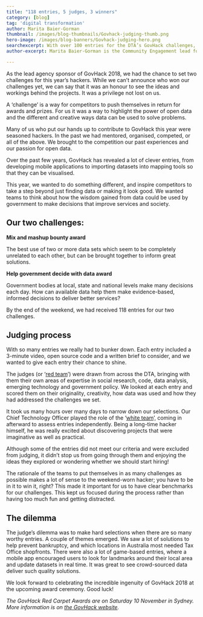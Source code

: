 ```yaml
---
title: "118 entries, 5 judges, 3 winners"
category: [blog]
tag: 'digital transformation'
author: Marita Baier-Gorman
thumbnail: /images/blog-thumbnails/Govhack-judging-thumb.png
hero-image: /images/blog-banners/Govhack-judging-hero.png
searchexcerpt: With over 100 entries for the DTA’s GovHack challenges, how did we decide the winners? Marita Baier-Gorman takes us behind the scenes of the judging process.
author-excerpt: Marita Baier-Gorman is the Community Engagement lead for our Digital Products and Services team. She was also one of our GovHack judges.

---
```

As the lead agency sponsor of GovHack 2018, we had the chance to set two challenges for this year’s hackers. While we can’t announce who won our challenges yet, we can say that it was an honour to see the ideas and workings behind the projects. It was a privilege not lost on us.

A ‘challenge’ is a way for competitors to push themselves in return for awards and prizes. For us it was a way to highlight the power of open data and the different and creative ways data can be used to solve problems.

Many of us who put our hands up to contribute to GovHack this year were seasoned hackers. In the past we had mentored, organised, competed, or all of the above. We brought to the competition our past experiences and our passion for open data.

Over the past few years, GovHack has revealed a lot of clever entries, from developing mobile applications to importing datasets into mapping tools so that they can be visualised.

This year, we wanted to do something different, and inspire competitors to take a step beyond just finding data or making it look good. We wanted teams to think about how the wisdom gained from data could be used by government to make decisions that improve services and society.

## Our two challenges:

**Mix and mashup bounty award**

The best use of two or more data sets which seem to be completely unrelated to each other, but can be brought together to inform great solutions. 	

**Help government decide with data award**

Government bodies at local, state and national levels make many decisions each day. How can available data help them make evidence-based, informed decisions to deliver better services?

By the end of the weekend, we had received 118 entries for our two challenges.

## Judging process

With so many entries we really had to bunker down. Each entry included a 3-minute video, open source code and a written brief to consider, and we wanted to give each entry their chance to shine.

The judges (or ‘[red team](http://lexicon.ft.com/term?term=red-team)’) were drawn from across the DTA, bringing with them their own areas of expertise in social research, code, data analysis, emerging technology and government policy. We looked at each entry and scored them on their originality, creativity, how data was used and how they had addressed the challenges we set.

It took us many hours over many days to narrow down our selections. Our Chief Technology Officer played the role of the ‘[white team](https://csrc.nist.gov/glossary/term/White-Team)’, coming in afterward to assess entries independently. Being a long-time hacker himself, he was really excited about discovering projects that were imaginative as well as practical.

Although some of the entries did not meet our criteria and were excluded from judging, it didn’t stop us from going through them and enjoying the ideas they explored or wondering whether we should start hiring!

The rationale of the teams to put themselves in as many challenges as possible makes a lot of sense to the weekend-worn hacker; you have to be in it to win it, right? This made it important for us to have clear benchmarks for our challenges. This kept us focused during the process rather than having too much fun and getting distracted.

## The dilemma

The judge’s dilemma was to make hard selections when there are so many worthy entries. A couple of themes emerged. We saw a lot of solutions to help prevent bankruptcy, and which locations in Australia most needed Tax Office shopfronts. There were also a lot of game-based entries, where a mobile app encouraged users to look for landmarks around their local area and update datasets in real time. It was great to see crowd-sourced data deliver such quality solutions.

We look forward to celebrating the incredible ingenuity of GovHack 2018 at the upcoming award ceremony. Good luck!

_The GovHack Red Carpet Awards are on Saturday 10 November in Sydney. More information is on [the GovHack website](https://www.govhack.org/)._
